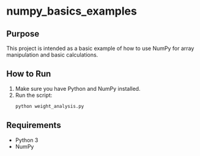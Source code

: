 # numpy_basics_examples
## Purpose
This project is intended as a basic example of how to use NumPy for array manipulation and basic calculations.

## How to Run
1. Make sure you have Python and NumPy installed.
2. Run the script:
    ```bash
    python weight_analysis.py
    ```

## Requirements
- Python 3
- NumPy
